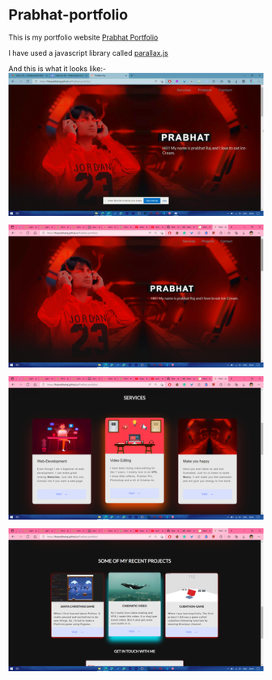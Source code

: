 # Prabhat-portfolio

This is my portfolio website [Prabhat Portfolio](https://theprabhatraj.github.io/Prabhat-portfolio/)


I have used a javascript library called [parallax.js](https://github.com/pixelcog/parallax.js/)

And this is what it looks like:- 
![gif of the wesite](/images/portfolio-website.gif "Portfolio website")

![Screenshot1 of the wesite](/images/portfolio-website_1.png "Portfolio website")

![Screenshot2 of the wesite](/images/portfolio-website_2.png "Portfolio website")

![Screenshot2 of the wesite](/images/portfolio-website_3.png "Portfolio website")
